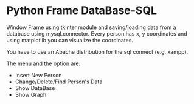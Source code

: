 # Python Frame DataBase-SQL

Window Frame using tkinter module and saving/loading data from a database using mysql.connector.
Every person has x, y coordinates and using matplotlib you can visualize the coordinates.

You have to use an Apache distribution for the sql connect (e.g. xampp).

The menu and the option are:

* Insert New Person
* Change/Delete/Find Person's Data
* Show DataBase
* Show Graph
